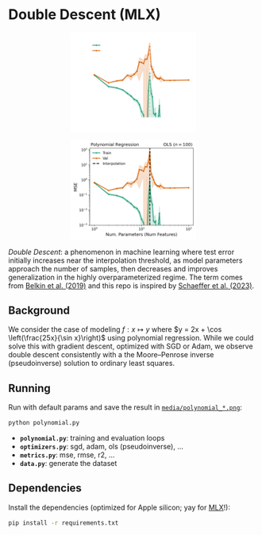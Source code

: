 # Double Descent (MLX)

<p align="center">
  <img src="media/polynomial_ols_darkmode.png#gh-dark-mode-only" alt="dd" width="50%">
</p>
<p align="center">
  <img src="media/polynomial_ols.png#gh-light-mode-only" alt="dd" width="50%">
</p>

_Double Descent_: a phenomenon in machine learning where test error initially increases near the interpolation threshold, as model parameters approach the number of samples, then decreases and improves generalization in the highly overparameterized regime.​ The term comes from [Belkin et al. (2019)](https://arxiv.org/abs/1812.11118) and this repo is inspired by [Schaeffer et al. (2023)](https://arxiv.org/abs/2303.14151).

## Background

We consider the case of modeling $f: x \mapsto y$ where $y = 2x + \cos \left(\frac{25x}{\sin x}\right)$ using polynomial regression. While we could solve this with gradient descent, optimized with SGD or Adam, we observe double descent consistently with a the Moore–Penrose inverse (pseudoinverse) solution to ordinary least squares.

## Running

Run with default params and save the result in [`media/polynomial_*.png`](media/polynomial_ols.png):
```bash
python polynomial.py
```
- **`polynomial.py`**: training and evaluation loops
- **`optimizers.py`**: sgd, adam, ols (pseudoinverse), ...
- **`metrics.py`**: mse, rmse, r2, ...
- **`data.py`**: generate the dataset

## Dependencies

Install the dependencies (optimized for Apple silicon; yay for [MLX](https://github.com/ml-explore/mlx)!):
```bash
pip install -r requirements.txt
```

